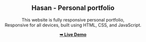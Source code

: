 <div align="center">
  
  <!--img src="./assets/images/site-img-new.png" /-->

  <h2 align="center">Hasan - Personal portfolio</h2>

  This website is fully responsive personal portfolio, <br />Responsive for all devices, built using HTML, CSS, and JavaScript.

  <a href="https://hasan1509.github.io/portfolio/"><strong>➥ Live Demo</strong></a>

</div>
